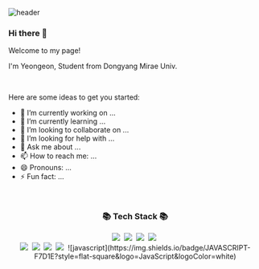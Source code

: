 ![header](https://capsule-render.vercel.app/api?type=waving&color=timeAuto&fontAlign=50&fontAlignY=30&text=rohyeongeon&desc=developer&descAlign=70&descAlignY=55&height=200&fontSize=60&fontColor=ffffff)

### Hi there 👋

Welcome to my page!

I'm Yeongeon, Student from Dongyang Mirae Univ.

<br>

Here are some ideas to get you started:

- 🔭 I’m currently working on ...
- 🌱 I’m currently learning ...
- 👯 I’m looking to collaborate on ...
- 🤔 I’m looking for help with ...
- 💬 Ask me about ...
- 📫 How to reach me: ...
- 😄 Pronouns: ...
- ⚡ Fun fact: ...

<br>

<h3 align="center">📚 Tech Stack 📚</h3>
<p align="center">
  <img src="https://img.shields.io/badge/Java-007396?style=flat-square&logo=Java&logoColor=white"/></a>&nbsp
  <img src="https://img.shields.io/badge/Spring-6DB33F?style=flat-square&logo=Spring&logoColor=white"/></a>&nbsp
  <img src="https://img.shields.io/badge/Mysql-E6B91E?style=flat-square&logo=MySql&logoColor=white"/></a>&nbsp
  <img src="https://img.shields.io/badge/Oracle-F80000?style=flat-square&logo=Oracle&logoColor=white"/>&nbsp<br>
  <img src="https://img.shields.io/badge/Javascript-ffb13b?style=flat-square&logo=javascript&logoColor=white"/></a>&nbsp
  <img src="https://img.shields.io/badge/HTML5-E34F26?style=flat-square&logo=HTML5&logoColor=white"/></a>&nbsp
  <img src="https://img.shields.io/badge/Git-F05032?style=flat-square&logo=Git&logoColor=white"/>&nbsp
  <img src="https://img.shields.io/badge/AWS-232F3E?style=flat-square&logo=AmazonAWS&logoColor=white"/></a>&nbsp
  ![javascript](https://img.shields.io/badge/JAVASCRIPT-F7D1E?style=flat-square&logo=JavaScript&logoColor=white)
</p>

<!---
rohyeongeon/rohyeongeon is a ✨ special ✨ repository because its `README.md` (this file) appears on your GitHub profile.
You can click the Preview link to take a look at your changes.
--->
